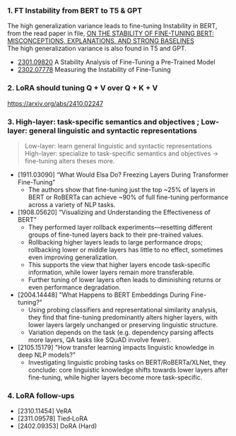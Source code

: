### 1. FT Instability from BERT to T5 & GPT
The high generalization variance leads to fine-tuning Instability in BERT, from the read paper in file, [ON THE STABILITY OF FINE-TUNING BERT: MISCONCEPTIONS, EXPLANATIONS, AND STRONG BASELINES](https://github.com/YCChu1995/Paper-Summary/blob/main/2006_On%20the%20Stability%20of%20Fine-tuning%20BERT%20-%20Misconceptions%2C%20Explanations%2C%20and%20Strong%20Baselines.md)<br>
The high generalization variance is also found in T5 and GPT.
- [2301.09820](https://arxiv.org/abs/2301.09820) A Stability Analysis of Fine-Tuning a Pre-Trained Model 
- [2302.07778](https://arxiv.org/abs/2302.07778) Measuring the Instability of Fine-Tuning

### 2. LoRA should tuning Q + V over Q + K + V 
https://arxiv.org/abs/2410.02247

### 3. High-layer: task-specific semantics and objectives ; Low-layer: general linguistic and syntactic representations
> Low-layer: learn general linguistic and syntactic representations<br>
> High-layer: specialize to task-specific semantics and objectives &rarr; fine-tuning alters theses more.

- [1911.03090] “What Would Elsa Do? Freezing Layers During Transformer Fine-Tuning”<br>
    - The authors show that fine-tuning just the top ~25% of layers in BERT or RoBERTa can achieve ~90% of full fine-tuning performance across a variety of NLP tasks.
- [1908.05620] “Visualizing and Understanding the Effectiveness of BERT”<br>
    - They performed layer rollback experiments—resetting different groups of fine-tuned layers back to their pre-trained values.
    - Rollbacking higher layers leads to large performance drops; rollbacking lower or middle layers has little to no effect, sometimes even improving generalization.
    - This supports the view that higher layers encode task-specific information, while lower layers remain more transferable.
    - Further tuning of lower layers often leads to diminishing returns or even performance degradation.
- [2004.14448] "What Happens to BERT Embeddings During Fine-tuning?"
    - Using probing classifiers and representational similarity analysis, they find that fine-tuning predominantly alters higher layers, with lower layers largely unchanged or preserving linguistic structure.
    - Variation depends on the task (e.g. dependency parsing affects more layers, QA tasks like SQuAD involve fewer).
- [2105.15179] "How transfer learning impacts linguistic knowledge in deep NLP models?"
    - Investigating linguistic probing tasks on BERT/RoBERTa/XLNet, they conclude: core linguistic knowledge shifts towards lower layers after fine-tuning, while higher layers become more task-specific.

### 4. LoRA follow-ups
- [2310.11454] VeRA
- [2311.09578] Tied‑LoRA
- [2402.09353] DoRA (Hard)
